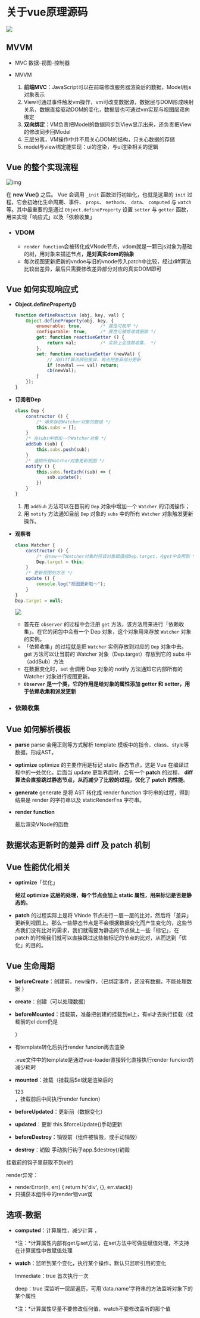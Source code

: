 # 关于vue原理源码

![](https://user-gold-cdn.xitu.io/2017/12/19/1606e7eaa2a664e8?imageslim)

## MVVM

- MVC 数据-视图-控制器
- MVVM 

  1. **前端MVC**：JavaScript可以在前端修改服务器渲染后的数据，Model用js对象表示
  2. View可通过事件触发vm操作，vm可改变数据源，数据层与DOM形成映射关系，数据直接驱动DOM的变化，数据层也可通过vm实现与视图层双向绑定
  3. **双向绑定**：VM负责把Model的数据同步到View显示出来，还负责把View的修改同步回Model
  4. 三层分离，VM操作中并不用关心DOM的结构，只关心数据的存储
  5. model与view绑定能实现：ui的渲染，与ui渲染相关的逻辑

## Vue 的整个实现流程

![img](/Users/wangwenjian/Desktop/学习/学习笔记/Typora/Web-learning-notes/assets/vue_init.png)

在 **new Vue()** 之后。 Vue 会调用 `_init` 函数进行初始化，也就是这里的 `init` 过程，它会初始化生命周期、事件、 `props`、 `methods`、 `data`、 `computed` 与 `watch` 等。其中最重要的是通过 `Object.defineProperty` 设置 `setter` 与 `getter` 函数，用来实现「响应式」以及「依赖收集」

- ### VDOM

  - `render function`会被转化成VNode节点，vdom就是一颗已js对象为基础的树，用对象来描述节点，**是对真实dom的抽象**
  - 每次视图更新把新的vndoe与旧的vnode传入patch中比较，经过diff算法比较出差异，最后只需要修改差异部分对应的真实DOM即可

## Vue 如何实现响应式

- **Object.defineProperty()**

  ```javascript
  function defineReactive (obj, key, val) {
      Object.defineProperty(obj, key, {
          enumerable: true,       /* 属性可枚举 */
          configurable: true,     /* 属性可被修改或删除 */
          get: function reactiveGetter () {
              return val;         /* 实际上会依赖收集， */
          },
          set: function reactiveSetter (newVal) {
              // 用diff算法辨别差异，再去把差异部分更新
              if (newVal === val) return;
              cb(newVal);
          }
      });
  }
  ```

- **订阅者Dep**

  ```javascript
  class Dep {
      constructor () {
          /* 用来存放Watcher对象的数组 */
          this.subs = [];
      }
      /* 在subs中添加一个Watcher对象 */
      addSub (sub) {
          this.subs.push(sub);
      }
      /* 通知所有Watcher对象更新视图 */
      notify () {
          this.subs.forEach((sub) => {
              sub.update();
          })
      }
  }
  ```

  1. 用 `addSub` 方法可以在目前的 `Dep` 对象中增加一个 `Watcher` 的订阅操作；
  2. 用 `notify` 方法通知目前 `Dep` 对象的 `subs` 中的所有 `Watcher` 对象触发更新操作。

- **观察者**

  ```javascript
  class Watcher {
      constructor () {
          /* 在new一个Watcher对象时将该对象赋值给Dep.target，在get中会用到 */
          Dep.target = this;
      }
      /* 更新视图的方法 */
      update () {
          console.log("视图更新啦～");
      }
  }
  Dep.target = null;
  ```

  ![](https://user-gold-cdn.xitu.io/2017/12/19/1606edad5ca9e23d?imageslim)

  - 首先在 `observer` 的过程中会注册 `get` 方法，该方法用来进行「依赖收集」。在它的闭包中会有一个 Dep 对象，这个对象用来存放 `Watcher` 对象的实例。
  - 「依赖收集」的过程就是把 `Watcher` 实例存放到对应的 `Dep` 对象中去。get 方法可以让当前的 Watcher 对象（Dep.target）存放到它的 subs 中（addSub）方法
  - 在数据变化时，set 会调用 Dep 对象的 notify 方法通知它内部所有的 Watcher 对象进行视图更新。
  - **`Observer` 是一个类，它的作用是给对象的属性添加 getter 和 setter，用于依赖收集和派发更新**

- ### 依赖收集


## Vue 如何解析模板

- **parse**
  parse 会用正则等方式解析 template 模板中的指令、class、style等数据，形成AST。

- **optimize**
  optimize 的主要作用是标记 static 静态节点，这是 Vue 在编译过程中的一处优化，后面当 update 更新界面时，会有一个 **patch** 的过程， **diff 算法会直接跳过静态节点，从而减少了比较的过程，优化了 patch 的性能**。

- **generate**
  generate 是将 AST 转化成 render function 字符串的过程，得到结果是 render 的字符串以及 staticRenderFns 字符串。

- **render function**

  最后渲染VNode的函数

## 数据状态更新时的差异 diff 及 patch 机制



## Vue 性能优化相关

- **optimize**「优化」

  **经过 optimize 这层的处理，每个节点会加上 static 属性，用来标记是否是静态的。**

- **patch** 的过程实际上是将 VNode 节点进行一层一层的比对，然后将「差异」更新到视图上。那么一些静态节点是不会根据数据变化而产生变化的，这些节点我们没有比对的需求，我们就需要为静态的节点做上一些「标记」，在 patch 的时候我们就可以直接跳过这些被标记的节点的比对，从而达到「优化」的目的。

## Vue 生命周期

- **beforeCreate**：创建前，new操作，（已绑定事件，还没有数据，不能处理数据 ）

- **create**：创建（可以处理数据）

- **beforeMounted**：挂载前，准备把创建的挂载到el上，有el才去执行挂载（挂载前的el dom仍是<div id="app"></div>）

- 有template转化后执行render funcion再去渲染

  .vue文件中的template是通过vue-loader直接转化直接执行render funcion的减少耗时

- **mounted**：挂载（挂载后$el就是渲染后的<div>123</div>，挂载前后中间执行render funcion）

- **beforeUpdated**：更新前（数据变化）

- **updated**：更新  this.$forceUpdate()手动更新

- **beforeDestroy**：销毁前（组件被销毁，或手动销毁）  

- **destroy**：销毁  手动执行钩子app.$destroy()销毁

挂载前的钩子里获取不到el的

render异常：

- renderError(h, err) { return h('div', {}, err.stack)} 
- 只捕获本组件中的render错vue误

## 选项-数据

- **computed**：计算属性，减少计算 ，

  *注：*计算属性内部有get与set方法，在set方法中可做些赋值处理，不支持在计算属性中做赋值处理 

- **watch**：监听到某个变化，执行某个操作，默认只监听引用的变化

  Immediate：true 首次执行一次

  deep：true  深监听一层层遍历，可用'data.name'字符串的方法监听对象下的某个属性

  *注：*计算属性尽量不要修改任何值，watch不要修改监听的那个值